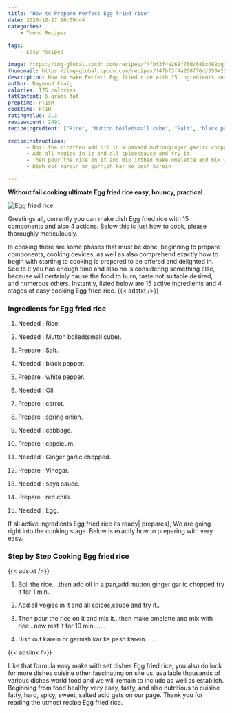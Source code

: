```yaml
---
title: "How to Prepare Perfect Egg fried rice"
date: 2020-10-17 16:59:44
categories:
    - Trend Recipes
    
tags:
    - Easy recipes

image: https://img-global.cpcdn.com/recipes/f4fbf3f4a268f76d/680x482cq70/egg-fried-rice-recipe-main-photo.jpg
thumbnail: https://img-global.cpcdn.com/recipes/f4fbf3f4a268f76d/350x250cq70/egg-fried-rice-recipe-main-photo.jpg
description: How to Make Perfect Egg fried rice with 15 ingredients and 4 stages of easy cooking.
author: Raymond Craig
calories: 175 calories
fatContent: 6 grams fat
preptime: PT15M
cooktime: PT1H
ratingvalue: 3.3
reviewcount: 2491
recipeingredient: ["Rice", "Mutton boiledsmall cube", "Salt", "black pepper", "white pepper", "Oil", "carrot", "spring onion", "cabbage", "capsicum", "Ginger garlic chopped", "Vinegar", "soya sauce", "red chilli", "Egg"]

recipeinstructions: 
      - Boil the ricethen add oil in a panadd muttonginger garlic chopped fry it for 1 min 
      - Add all vegies in it and all spicessauce and fry it 
      - Then pour the rice on it and mix itthen make omelette and mix with ricenow rest it for 10 min 
      - Dish out karein or garnish kar ke pesh karein

---
```




**Without fail cooking ultimate Egg fried rice easy, bouncy, practical**. 


![Egg fried rice](https://img-global.cpcdn.com/recipes/f4fbf3f4a268f76d/680x482cq70/egg-fried-rice-recipe-main-photo.jpg "Egg fried rice")




Greetings all, currently you can make dish Egg fried rice with 15 components and also 4 actions. Below this is just how to cook, please thoroughly meticulously.

In cooking there are some phases that must be done, beginning to prepare components, cooking devices, as well as also comprehend exactly how to begin with starting to cooking is prepared to be offered and delighted in. See to it you has enough time and also no is considering something else, because will certainly cause the food to burn, taste not suitable desired, and numerous others. Instantly, listed below are 15 active ingredients and 4 stages of easy cooking Egg fried rice.
{{< adstxt />}}

### Ingredients for Egg fried rice


1. Needed  : Rice.

1. Needed  : Mutton boiled(small cube).

1. Prepare  : Salt.

1. Needed  : black pepper.

1. Prepare  : white pepper.

1. Needed  : Oil.

1. Prepare  : carrot.

1. Prepare  : spring onion.

1. Needed  : cabbage.

1. Prepare  : capsicum.

1. Needed  : Ginger garlic chopped.

1. Prepare  : Vinegar.

1. Needed  : soya sauce.

1. Prepare  : red chilli.

1. Needed  : Egg.



If all active ingredients Egg fried rice its ready| prepares}, We are going right into the cooking stage. Below is exactly how to preparing with very easy.

### Step by Step Cooking Egg fried rice

{{< adstxt />}}


1. Boil the rice....then add oil in a pan,add mutton,ginger garlic chopped fry it for 1 min..



1. Add all vegies in it and all spices,sauce and fry it..



1. Then pour the rice on it and mix it...then make omelette and mix with rice...now rest it for 10 min.......



1. Dish out karein or garnish kar ke pesh karein........





{{< adslink />}}

Like that formula easy make with set dishes Egg fried rice, you also do look for more dishes cuisine other fascinating on site us, available thousands of various dishes world food and we will remain to include as well as establish. Beginning from food healthy very easy, tasty, and also nutritious to cuisine fatty, hard, spicy, sweet, salted acid gets on our page. Thank you for reading the utmost recipe Egg fried rice.
